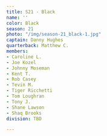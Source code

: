 ```yaml
---
title: S21 - Black
name: ''
color: Black
season: 21
photo: "/img/season-21_black-1.jpg"
captain: Danny Hughes
quarterback: Matthew C.
members:
- Caroline L.
- Joe Kozel
- Johnny Moseman
- Kent T.
- Rob Casey
- Tevin M.
- Tiger Ricchetti
- Tom Loughran
- Tony J.
- Shane Lawson
- Shaq Brooks
division: TBD

---
```

